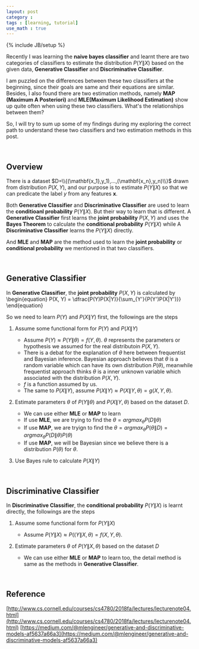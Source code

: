 ```yaml
---
layout: post
category :
tags : [learning, tutorial]
use_math : true
---
```

{% include JB/setup %}

Recently I was learning the **naive bayes classifier** and learnt there are two categories of classifiers to estimate the distribution $P(Y\|X)$ based on the given data, **Generative Classifier** and **Discriminative Classifier**.

I am puzzled on the differences between these two classifiers at the beginning, since their goals are same and their equations are similar. Besides, I also found there are two estimation methods, namely **MAP (Maximum  A  Posteriori)** and **MLE(Maximum Likelihood Estimation)** show up quite often when using these two classifiers. What's the relationships between them?

So, I will try to sum up some of my findings during my exploring the correct path to understand these two classifiers and two estimation methods in this post.

&nbsp;

## **Overview**

There is a dataset $D=\\{(\mathbf{x_1},y_1),...,(\mathbf{x_n},y_n)\\}$ drawn from distribution $P(X,Y)$, and our purpose is to estimate $P(Y\|X)$ so that we can predicate the label $y$ from any features $\mathbf{x}$.

Both **Generative Classifier** and **Discriminative Classifier** are used to learn the **conditioanl probability** $P(Y\|X)$. But their way to learn that is different. A **Generative Classifier** first learns the **joint probability** $P(X, Y)$ and uses the **Bayes Theorem** to calculate the **conditional probability** $P(Y\|X)$ while A **Discriminative Classifier** learns the $P(Y\|X)$ directly.

And **MLE** and **MAP** are the method used to learn the **joint probability** or **conditional probability** we mentioned in that two classifiers.

&nbsp;

## **Generative Classifier**

In **Generative Classifier**, the **joint probability** $P(X, Y)$ is calculated by
\begin{equation}
P(X, Y) = \dfrac{P(Y)P(X\|Y)}{\sum_{Y'}{P(Y')P(X|Y')}}
\end{equation}

So we need to learn $P(Y)$ and $P(X\|Y)$ first, the followings are the steps

1. Assume some functional form for $P(Y)$ and $P(X\|Y)$

    * Assume $P(Y) \approx P(Y \| \theta) = f(Y, \theta)$. $\theta$ represents the parameters or hypothesis we assumed for the real distributoin $P(X,Y)$.
    * There is a debat for the explanation of $\theta$ here between frequentist and Bayesian inference. Bayesian approach believes that $\theta$ is a random variable which can have its own distribution $P(\theta)$, meanwhile frequentist approach thinks $\theta$ is a inner unknown variable which associated with the distribution $P(X,Y)$.
    * $f$ is a function assumed by us.
    * The same to $P(X\|Y)$, assume $P(X\|Y) \approx P(X\|Y, \theta) = g(X, Y, \theta)$.

2. Estimate parameters $\theta$ of $P(Y \| \theta)$ and $P(X\|Y, \theta)$ based on the dataset $D$.
    * We can use either **MLE** or **MAP** to learn
    * If use **MLE**, we are trying to find the $\theta = argmax_{\theta}{P(D\|\theta)}$
    * If use **MAP**, we are tryign to find the $\theta = argmax_{\theta}{P(\theta \| D)} = argmax_{\theta}{P(D\|\theta)P(\theta)}$
    * If use **MAP**, we will be Bayesian since we believe there is a distribution $P(\theta)$ for $\theta$.

3. Use Bayes rule to calculate $P(X\|Y)$

&nbsp;

## **Discriminative Classifier**

In **Discriminative Classifier**, the **conditional probability** $P(Y\|X)$ is learnt directly, the followings are the steps

1. Assume some functional form for $P(Y\|X)$
    * Assume $P(Y\|X) \approx P((Y\|X, \theta) = f(X, Y, \theta)$.

2. Estimate parameters $\theta$ of $P(Y\|X, \theta)$ based on the dataset $D$
    * We can use either **MLE** or **MAP** to learn too, the detail method is same as the methods in **Generative Classifier**.

&nbsp;

## **Reference**

[http://www.cs.cornell.edu/courses/cs4780/2018fa/lectures/lecturenote04.html](http://www.cs.cornell.edu/courses/cs4780/2018fa/lectures/lecturenote04.html)
[https://medium.com/@mlengineer/generative-and-discriminative-models-af5637a66a3](https://medium.com/@mlengineer/generative-and-discriminative-models-af5637a66a3)